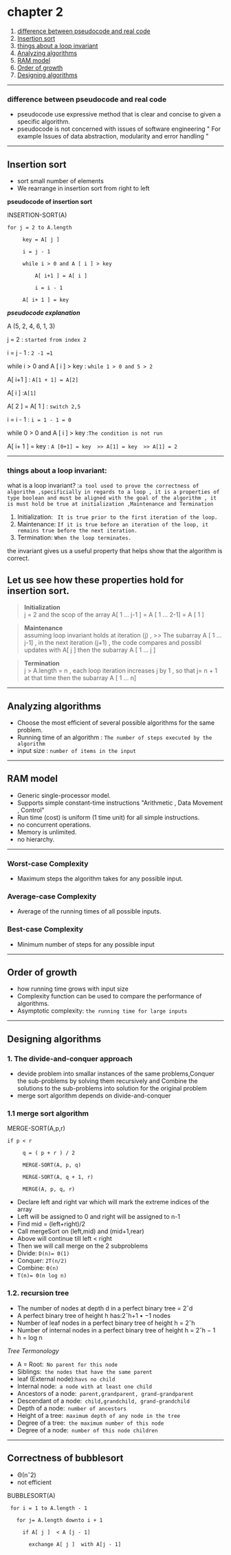  # chapter 2 

 1. [difference between pseudocode and real code](#difference-between-pseudocod-and-real-code)
 1. [ Insertion sort](#insertion-sort)
 1. [ things about a loop invariant](#things-about-a-loop-invariant)
 1. [ Analyzing algorithms](#analyzing-algorithms)
 1. [ RAM model](#ram-model)
 1. [ Order of growth](#orde-of-growth)
 1. [ Designing algorithms](#designing-algorithms)

 ---

 ### **difference between pseudocode and real code**
 - pseudocode use expressive method that is clear and concise to given a specific  algorithm.
 - pseudocode is not concerned with issues of software engineering " For example Issues of data abstraction, modularity and error handling "

 ---

 ## Insertion sort
 - sort small number of elements
 - We rearrange in insertion sort from right to left


 **pseudocode of insertion sort**


 INSERTION-SORT(A)

    for j = 2 to A.length                            

         key = A[ j ]

         i = j - 1                                    

         while i > 0 and A [ i ] > key               

             A[ i+1 ] = A[ i ]

             i = i - 1

         A[ i+ 1 ] = key



 ***pseudocode explanation***

 A (5, 2, 4, 6, 1, 3)

 j = 2 : `started from index 2`

 i = j - 1 : `2 -1 =1`

 while i > 0 and A [ i ] > key  : `while 1 > 0 and 5 > 2`

 A[ i+1 ] : `A[1 + 1] = A[2]`

 A[ i ] :`A[1]`

 A[ 2 ] = A[ 1 ] : `switch 2,5 `

 i = i - 1 :  `i = 1 - 1 = 0`

 while 0 > 0 and A [ i ] > key :`The condition is not run`

 A[ i+ 1 ] = key : `A [0+1] = key  >> A[1] = key  >> A[1] = 2  `

 ---

 ### things about a loop invariant:

 what is a loop invariant? :`a tool used to prove the correctness of algorithm ,specificially in regards to a loop , it is a properties of type boolean and must be aligned with the goal of the algorithm , it is must hold be true at initialization ,Maintenance and Termination `

 1. Initialization: ` It is true prior to the first iteration of the loop.`
 2. Maintenance: `If it is true before an iteration of the loop, it remains true before the next iteration.`
 3. Termination: `When the loop terminates. `

 the invariant gives us a useful property that helps show that the algorithm is correct.

 ## Let us see how these properties hold for insertion sort.

 >**Initialization**  
 j = 2 and the scop of the array A[ 1 ... j-1 ] = A [ 1 ... 2-1] = A [ 1 ]


 >**Maintenance**  
 assuming loop invariant holds at iteration (j) , >> The subarray A [ 1 ... j-1]
 , in the next iteration (j+1) , the code compares and possibl updates with A[ j ] then the subarray A [ 1 ... j ]


 >**Termination**  
 j > A.length = n , each loop iteration increases j by 1 , so that j= n + 1 at that time then the subarray A [ 1 ... n]
 ---
 ## Analyzing algorithms
 - Choose the most efficient of several possible algorithms for the same problem.
 - Running time of an algorithm : `The number of steps executed by the algorithm`
 - input size : `number of items in the input`
 ---
 ## RAM model
 - Generic single-processor model.
 - Supports simple constant-time instructions "Arithmetic , Data Movement , Control" 
 - Run time (cost) is uniform (1 time unit) for all simple instructions.
 - no concurrent operations.
 - Memory is unlimited.
 - no hierarchy.
 
 ---
 ### Worst-case Complexity
 - Maximum steps the algorithm takes for any possible input.

 ### Average-case Complexity
 - Average of the running times of all possible inputs.

 ### Best-case Complexity
 - Minimum number of steps for any possible input
 ---
 ## Order of growth
 - how running time grows with input size
 - Complexity function can be used to compare the performance of algorithms.
 - Asymptotic complexity: `the running time for large inputs`
 
 ---
 ## Designing algorithms

 ### 1. The divide-and-conquer approach
 - devide problem into smallar instances of the same problems,Conquer the sub-problems by solving them recursively and Combine the solutions to the sub-problems into solution for the
 original problem
 - merge sort algorithm depends on divide-and-conquer
 ### 1.1 merge sort algorithm

  MERGE-SORT(A,p,r)

    if p < r

         q = ( p + r ) / 2

         MERGE-SORT(A, p, q)

         MERGE-SORT(A, q + 1, r)

         MERGE(A, p, q, r)

 - Declare left and right var which will mark the extreme indices of the array
 - Left will be assigned to 0 and right will be assigned to n-1
 - Find mid = (left+right)/2
 - Call mergeSort on (left,mid) and (mid+1,rear)
 - Above will continue till left < right
 - Then we will call merge on the 2 subproblems
 - Divide: ` D(n)= Θ(1) `
 - Conquer: ` 2T(n/2) `
 - Combine: ` Θ(n) `
 - ` T(n)= Θ(n log n) `
 ### 1.2. recursion tree
 - The number of nodes at depth d in a perfect binary tree = 2ˆd
 - A perfect binary tree of height h has:2ˆh+1 • −1 nodes
 - Number of leaf nodes in a perfect binary tree of height h = 2ˆh
 - Number of internal nodes in a perfect binary tree of height h = 2ˆh − 1
 - h = log n

 *Tree Termonology*
 - A = Root:` No parent for this node`
 - Siblings:` the nodes that have the same parent`
 - leaf (External node):` havs no child `
 - Internal node:` a node with at least one child`
 - Ancestors of a node:` parent,grandparent, grand-grandparent`
 - Descendant of a node:` child,grandchild, grand-grandchild`
 - Depth of a node:` number of ancestors`
 - Height of a tree:` maximum depth of any node in the tree`
 - Degree of a tree:` the maximum number of this node`
 - Degree of a node:` number of this node children`
 ---
 ## Correctness of bubblesort
 - Θ(nˆ2)
 - not efficient

 BUBBLESORT(A)

     for i = 1 to A.length - 1

       for j= A.length downto i + 1 
 
         if A[ j ]  < A [j - 1]

           exchange A[ j ]  with A[j - 1]

 









 



 




 

